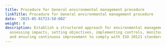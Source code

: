 ```yaml
---
title: Procedure for General environmental management procedure
linkTitle: Procedure for General environmental management procedure
date: '2025-05-01T23:50:00Z'
weight: 0
description: Establish a structured approach for environmental management, including
  assessing impacts, setting objectives, implementing controls, monitoring performance,
  and ensuring continuous improvement to comply with ISO 20121 standards.
---
```



<!-- Unsupported block type: table_of_contents -->

<!-- Unsupported block type: unsupported -->

